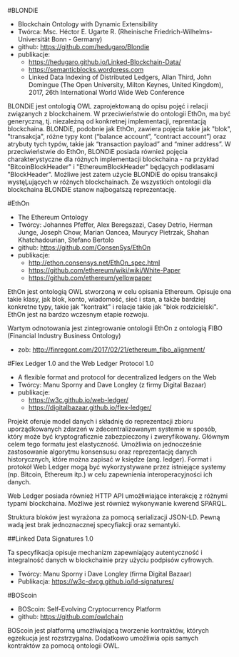 #BLONDiE
- Blockchain Ontology with Dynamic Extensibility
- Twórca: Msc. Héctor E. Ugarte R. (Rheinische Friedrich-Wilhelms-Universität Bonn - Germany)
- github: https://github.com/hedugaro/Blondie
- publikacje:
	- https://hedugaro.github.io/Linked-Blockchain-Data/
	- https://semanticblocks.wordpress.com
	- Linked Data Indexing of Distributed Ledgers, Allan Third, John Domingue (The Open University, Milton Keynes, United Kingdom), 2017, 26th International World Wide Web Conference


BLONDiE jest ontologią OWL zaprojektowaną do opisu pojęć i relacji związanych z blockchainem.  W przeciwieństwie do ontologii EthOn, ma być generyczną, tj. niezależną od konkretnej implementacji, reprentacją blockchaina. BLONDiE, podobnie jak EthOn, zawiera pojęcia takie jak "blok", "transakcja", różne typy kont (“balance account”, “contract account”) oraz atrybuty tych typów, takie jak  “transaction payload” and “miner address”. W przeciwieństwie do EthOn, BLONDiE posiada również pojęcia charakterystyczne dla różnych implementacji blockchaina - na przykład "BitcoinBlockHeader" i "EthereumBlockHeader" będących podklasami "BlockHeader". Możliwe jest zatem użycie BLONDiE do opisu transakcji wystęĻujących w różnych blockchainach. Ze wszystkich ontologii dla blockchaina  BLONDiE stanow najbogatszą reprezentację.

#EthOn
- The Ethereum Ontology
- Twórcy: Johannes Pfeffer, Alex Beregszazi, Casey Detrio, Herman Junge, Joseph Chow, Marian Oancea, Maurycy Pietrzak, Shahan Khatchadourian, Stefano Bertolo
- github: https://github.com/ConsenSys/EthOn
- publikacje:
	- http://ethon.consensys.net/EthOn_spec.html
	- https://github.com/ethereum/wiki/wiki/White-Paper
	- https://github.com/ethereum/yellowpaper

EthOn jest ontologią OWL stworzoną w celu opisania Ethereum. Opisuje ona takie klasy, jak blok, konto, wiadomość, sieć i stan, a także bardziej konkretne typy, takie jak "kontrakt" i relacje takie jak "blok rodzicielski". EthOn jest na bardzo wczesnym etapie rozwoju.

Wartym odnotowania jest zintegrowanie ontologii EthOn z ontologią FIBO (Financial Industry Business Ontology)

- zob: http://finregont.com/2017/02/21/ethereum_fibo_alignment/

#Flex Ledger 1.0 and the Web Ledger Protocol 1.0
- A flexible format and protocol for decentralized ledgers on the Web
- Twórcy: Manu Sporny and Dave Longley (z firmy Digital Bazaar)
- publikacje:
	- https://w3c.github.io/web-ledger/
	- https://digitalbazaar.github.io/flex-ledger/

Projekt oferuje model danych i składnię do reprezentacji zbioru uporządkowanych zdarzeń w zdecentralizowanym systemie w sposób, który może być kryptograficznie zabezpieczony i zweryfikowany. Głównym celem tego formatu jest elastyczność. Umożliwia on jednocześnie zastosowanie algorytmu konsensusu oraz reprezentację danych historycznych, które można zapisać w księdze (ang. ledger). Format i protokół Web Ledger mogą być wykorzystywane przez istniejące systemy (np. Bitcoin, Ethereum itp.) w celu zapewnienia interoperacyjności ich danych.

Web Ledger posiada również HTTP API umożłiwiające interakcję z różnymi typami blockchaina. Możliwe jest również wykonywanie kwerend SPARQL. 

Struktura bloków jest wyrażona za pomocą serializacji JSON-LD. Pewną wadą jest brak jednoznacznej specyfiakcji oraz semantyki.


##Linked Data Signatures 1.0

Ta specyfikacja opisuje mechanizm zapewniający autentyczność i integralność danych w blockchainie przy użyciu podpisów cyfrowych.

- Twórcy: Manu Sporny i Dave Longley (firma Digital Bazaar)
- Publikacja: https://w3c-dvcg.github.io/ld-signatures/

#BOScoin

- BOScoin: Self-Evolving Cryptocurrency Platform
- github: https://github.com/owlchain

BOScoin jest platformą umożłiwiającą tworzenie kontraktów, których egzekucja jest rozstrzygalna. Dodatkowo umożliwia opis samych kontraktów za pomocą ontologii OWL.
 
